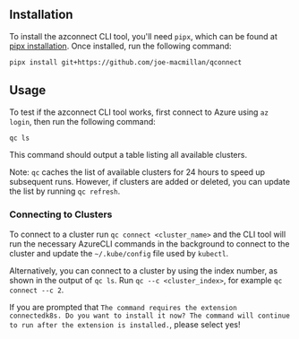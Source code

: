 ## Installation
To install the azconnect CLI tool, you'll need `pipx`, which can be found at [pipx installation](https://pipx.pypa.io/stable/installation/#on-linux). Once installed, run the following command:

```bash
pipx install git+https://github.com/joe-macmillan/qconnect
```
## Usage
To test if the azconnect CLI tool works, first connect to Azure using `az login`, then run the following command:
```bash
qc ls
```
This command should output a table listing all available clusters.

Note: `qc` caches the list of available clusters for 24 hours to speed up subsequent runs. However, if clusters are added or deleted, you can update the list by running `qc refresh`.


### Connecting to Clusters
To connect to a cluster run `qc connect <cluster_name>` and the CLI tool will run the necessary AzureCLI commands in the background to connect to the cluster and update the `~/.kube/config` file used by `kubectl`. 

Alternatively, you can connect to a cluster by using the index number, as shown in the output of `qc ls`. Run `qc --c <cluster_index>`, for example `qc connect --c 2`.

If you are prompted that `The command requires the extension connectedk8s. Do you want to install it now? The command will continue to run after the extension is installed.`, please select yes!